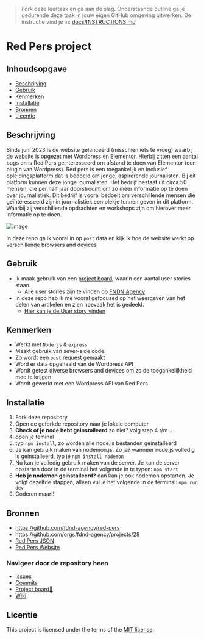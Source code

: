 > _Fork_ deze leertaak en ga aan de slag. Onderstaande outline ga je gedurende deze taak in jouw eigen GitHub omgeving uitwerken. De instructie vind je in: [docs/INSTRUCTIONS.md](docs/INSTRUCTIONS.md)

# Red Pers project

## Inhoudsopgave

  * [Beschrijving](#beschrijving)
  * [Gebruik](#gebruik)
  * [Kenmerken](#kenmerken)
  * [Installatie](#installatie)
  * [Bronnen](#bronnen)
  * [Licentie](#licentie)

## Beschrijving
<!-- Bij Beschrijving staat kort beschreven wat voor project het is en wat je hebt gemaakt -->
<!-- Voeg een mooie poster visual toe 📸 -->
<!-- Voeg een link toe naar Github Pages 🌐-->
Sinds juni 2023 is de website gelanceerd (misschien iets te vroeg) waarbij de website is opgezet met Wordpress en Elementor. Hierbij zitten een aantal bugs en is Red Pers geinteresseerd om afstand te doen van Elementor (een plugin van Wordpress). Red pers is een toegankelijk en inclusief opleidingsplatform dat is bedoeld om jonge, aspirerende journalisten. Bij dit platform kunnen deze jonge journalisten. Het bedrijf bestaat uit circa 50 mensen, die per half jaar doorstroomt om zo meer informatie op te doen over journalistiek. Dit bedrijf is vooral bedoelt om verschillende mensen die geïnteresseerd zijn in journalistiek een plekje tunnen geven in dit platform. Waarbij zij verschillende opdrachten en workshops zijn om hierover meer informatie op te doen.

![image](https://github.com/SamaraFellaDina/the-web-is-for-everyone-interactive-functionality/assets/144009778/5a2c01cf-aaae-492a-bd3e-3315373ed0d5)

In deze repo ga ik vooral in op `post` data en kijk ik hoe de website werkt op verschillende browsers and devices

## Gebruik
<!-- Bij Gebruik staat de user story, hoe het werkt en wat je er mee kan. -->
* Ik maak gebruik van een [project board](https://github.com/users/SamaraFellaDina/projects/8), waarin een aantal user stories staan.
  * Alle user stories zijn te vinden op [FNDN Agency](https://github.com/orgs/fdnd-agency/projects/28)
 * In deze repo heb ik me vooral gefocused op het weergeven van het delen van artikelen en zien hoevaak het is gedeeld.
   * [Hier kan je de User story vinden](https://github.com/users/SamaraFellaDina/projects/8?pane=issue&itemId=56775098) 
## Kenmerken
<!-- Bij Kenmerken staat welke technieken zijn gebruikt en hoe. Wat is de HTML structuur? Wat zijn de belangrijkste dingen in CSS? Wat is er met JS gedaan en hoe? Misschien heb je iets met NodeJS gedaan, of heb je een framwork of library gebruikt? -->
* Werkt met `Node.js` & `express`
* Maakt gebruik van sever-side code.
 * Zo wordt een `post` request gemaakt
 * Word er data opgehaald van de Wordpress API
* Wordt getest diverse browsers and devices om zo de toegankelijkheid mee te krijgen
* Wordt gewerkt met een Wordpress API van Red Pers
  
  
## Installatie
<!-- Bij Instalatie staat hoe een andere developer aan jouw repo kan werken -->
1. Fork deze repository
2. Open de geforkde repository naar je lokale computer
3. **Check of je node hebt geinstalleerd** zo niet? volg stap 4 t/m ..
4.  open je teminal
5.  typ `npm install`, zo worden alle node.js bestanden geinstalleerd
6.  Je kan gebruik maken van nodemon.js. Zo ja? wanneer node.js volledig is geinstalleerd, typ je `npm install nodemon`
7.  Nu kan je volledig gebruik maken van de server. Je kan de server opstarten door in de terminal het volgende in te typen: `npm start`
8.  **Heb je nodemon geinstalleerd?** dan kan je ook nodemon opstarten. Je volgt dezelfde stappen, alleen vul je het volgende in de terminal: `npm run dev`
9.  Coderen maar!!
   
## Bronnen
* https://github.com/fdnd-agency/red-pers
* https://github.com/orgs/fdnd-agency/projects/28
* [Red Pers JSON](https://redpers.nl/wp-json/wp/v2)
* [Red Pers Website](https://redpers.nl/)

### Navigeer door de repository heen
* [Issues](https://github.com/SamaraFellaDina/server-side-rendering-server-side-website/issues)
* [Commits](https://github.com/SamaraFellaDina/server-side-rendering-server-side-website/commits/main/)
* [Project board💪](https://github.com/users/SamaraFellaDina/projects/8)
* [Wiki](https://github.com/SamaraFellaDina/server-side-rendering-server-side-website/wiki/Home)


## Licentie

This project is licensed under the terms of the [MIT license](./LICENSE).
